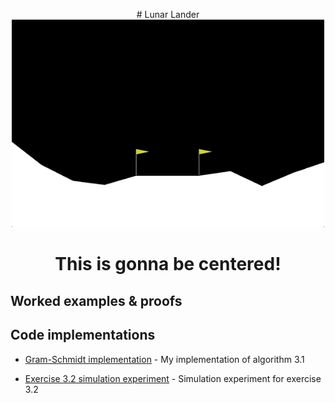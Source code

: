 <p align="center">
# Lunar Lander

<img src="https://github.com/alanjeffares/lunar-lander/blob/master/lunar_lander.gif"  width="500">
</p>

<div align="center">

# This is gonna be centered!
</div>

## Worked examples & proofs


## Code implementations

* [Gram-Schmidt implementation](https://github.com/alanjeffares/elements-of-statistical-learning/blob/master/chapter-3/code/Gram-Schmidt.R) - My implementation of algorithm 3.1

* [Exercise 3.2 simulation experiment](https://github.com/alanjeffares/elements-of-statistical-learning/blob/master/chapter-3/code/exercise_3.2.R) - Simulation experiment for exercise 3.2


